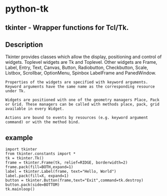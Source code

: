 # python-tk
## tkinter - Wrapper functions for Tcl/Tk.
## Description 
 Tkinter provides classes which allow the display, positioning and
    control of widgets. Toplevel widgets are Tk and Toplevel. Other
    widgets are Frame, Label, Entry, Text, Canvas, Button, Radiobutton,
    Checkbutton, Scale, Listbox, Scrollbar, OptionMenu, Spinbox
    LabelFrame and PanedWindow.
    
    Properties of the widgets are specified with keyword arguments.
    Keyword arguments have the same name as the corresponding resource
    under Tk.
    
    Widgets are positioned with one of the geometry managers Place, Pack
    or Grid. These managers can be called with methods place, pack, grid
    available in every Widget.
    
    Actions are bound to events by resources (e.g. keyword argument
    command) or with the method bind.
    
 ## example
 
    import tkinter
    from tkinter.constants import *
    tk = tkinter.Tk()
    frame = tkinter.Frame(tk, relief=RIDGE, borderwidth=2)
    frame.pack(fill=BOTH,expand=1)
    label = tkinter.Label(frame, text="Hello, World")
    label.pack(fill=X, expand=1)
    button = tkinter.Button(frame,text="Exit",command=tk.destroy)
    button.pack(side=BOTTOM)
    tk.mainloop()

